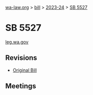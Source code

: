 [wa-law.org](/) > [bill](/bill/) > [2023-24](/bill/2023-24/) > [SB 5527](/bill/2023-24/sb/5527/)

# SB 5527
[leg.wa.gov](https://app.leg.wa.gov/billsummary?BillNumber=5527&Year=2023&Initiative=false)

## Revisions
* [Original Bill](1/)

## Meetings